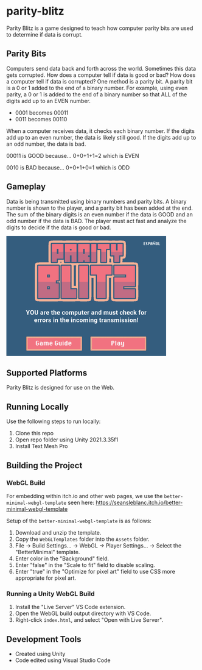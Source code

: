 # parity-blitz
Parity Blitz is a game designed to teach how computer parity bits are used to determine if data is corrupt.

## Parity Bits
Computers send data back and forth across the world. Sometimes this data gets corrupted. How does a computer tell if data is good or bad? How does a computer tell if data is corrupted? One method is a parity bit. A parity bit is a 0 or 1 added to the end of a binary number. For example, using even parity, a 0 or 1 is added to the end of a binary number so that ALL of the digits add up to an EVEN number.
- 0001 becomes 00011
- 0011 becomes 00110

When a computer receives data, it checks each binary number. If the digits add up to an even number, the data is likely still good. If the digits add up to an odd number, the data is bad.

00011 is GOOD because...
0+0+1+1=2 which is EVEN

0010 is BAD because...
0+0+1+0=1 which is ODD

## Gameplay
Data is being transmitted using binary numbers and parity bits. A binary number is shown to the player, and a parity bit has been added at the end. The sum of the binary digits is an even number if the data is GOOD and an odd number if the data is BAD. The player must act fast and analyze the digits to decide if the data is good or bad.

![Parity Blitz gameplay](https://github.com/mklewandowski/parity-blitz/blob/main/parity-blitz-gameplay.gif?raw=true)

## Supported Platforms
Parity Blitz is designed for use on the Web.

## Running Locally
Use the following steps to run locally:
1. Clone this repo
2. Open repo folder using Unity 2021.3.35f1
3. Install Text Mesh Pro

## Building the Project

### WebGL Build
For embedding within itch.io and other web pages, we use the `better-minimal-webgl-template` seen here:
https://seansleblanc.itch.io/better-minimal-webgl-template

Setup of the `better-minimal-webgl-template` is as follows:
1. Download and unzip the template.
2. Copy the `WebGLTemplates` folder into the `Assets` folder.
3. File -> Build Settings... -> WebGL -> Player Settings... -> Select the "BetterMinimal" template.
4. Enter color in the "Background" field.
5. Enter "false" in the "Scale to fit" field to disable scaling.
6. Enter "true" in the "Optimize for pixel art" field to use CSS more appropriate for pixel art.

### Running a Unity WebGL Build
1. Install the "Live Server" VS Code extension.
2. Open the WebGL build output directory with VS Code.
3. Right-click `index.html`, and select "Open with Live Server".

## Development Tools
- Created using Unity
- Code edited using Visual Studio Code

